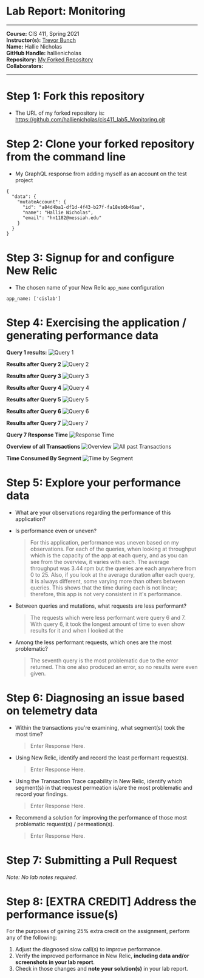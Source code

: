 # Lab Report: Monitoring
___
**Course:** CIS 411, Spring 2021  
**Instructor(s):** [Trevor Bunch](https://github.com/trevordbunch)  
**Name:** Hallie Nicholas  
**GitHub Handle:** hallienicholas  
**Repository:** [My Forked Repository](https://github.com/hallienicholas/cis411_lab5_Monitoring.git)  
**Collaborators:** 
___

# Step 1: Fork this repository
- The URL of my forked repository is: https://github.com/hallienicholas/cis411_lab5_Monitoring.git

# Step 2: Clone your forked repository from the command line
- My GraphQL response from adding myself as an account on the test project
```
{
  "data": {
    "mutateAccount": {
      "id": "a84d4ba1-df1d-4f43-b27f-fa18eb6b46aa",
      "name": "Hallie Nicholas",
      "email": "hn1182@messiah.edu"
    }
  }
}
```

# Step 3: Signup for and configure New Relic
- The chosen name of your New Relic ```app_name``` configuration
```
app_name: ['cislab']
```

# Step 4: Exercising the application / generating performance data

**Query 1 results:**
![Query 1](/assets/query1.png)

**Results after Query 2**
![Query 2](/assets/query2.png)

**Results after Query 3**
![Query 3](/assets/query3.png)

**Results after Query 4**
![Query 4](/assets/query4.png)

**Results after Query 5**
![Query 5](/assets/query5.png)

**Results after Query 6**
![Query 6](/assets/query6.png)

**Results after Query 7**
![Query 7](/assets/query7.png)

**Query 7 Response Time**
![Response Time](/assets/responsetime.png)

**Overview of all Transactions**
![Overview](/assets/overview.png)
![All past Transactions](/assets/transactions_all.png)

**Time Consumed By Segment**
![Time by Segment](/assets/bySegment.png)

# Step 5: Explore your performance data
* What are your observations regarding the performance of this application? 
  > 
* Is performance even or uneven? 
  > For this application, performance was uneven based on my observations. For each of the queries, when looking at throughput which is the capacity of the app at each query, and as you can see from the overview, it varies with each. The average throughput was 3.44 rpm but the queries are each anywhere from 0 to 25. Also, if you look at the average duration after each query, it is always different, some varying more than others between queries. This shows that the time during each is not linear; therefore, this app is not very consistent in it's performance. 
* Between queries and mutations, what requests are less performant? 
  > The requests which were less performant were query 6 and 7. With query 6, it took the longest amount of time to even show results for it and when I looked at the  
* Among the less performant requests, which ones are the most problematic?
  > The seventh query is the most problematic due to the error returned. This one also produced an error, so no results were even given.

# Step 6: Diagnosing an issue based on telemetry data
* Within the transactions you're examining, what segment(s) took the most time?
  > Enter Response Here.
* Using New Relic, identify and record the least performant request(s).
  > Enter Response Here.
* Using the Transaction Trace capability in New Relic, identify which segment(s) in that request permeation is/are the most problematic and record your findings.
  > Enter Response Here.
* Recommend a solution for improving the performance of those most problematic request(s) / permeation(s).
  > Enter Response Here.

# Step 7: Submitting a Pull Request
_Note: No lab notes required._

# Step 8: [EXTRA CREDIT] Address the performance issue(s)
For the purposes of gaining 25% extra credit on the assignment, perform any of the following:
1. Adjust the diagnosed slow call(s) to improve performance. 
2. Verify the improved performance in New Relic, **including data and/or screenshots in your lab report**.
2. Check in those changes and **note your solution(s)** in your lab report.